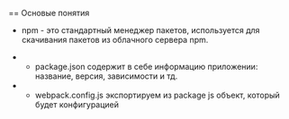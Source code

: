 == Основые понятия

* npm - это стандартный менеджер пакетов, используется для скачивания пакетов из облачного сервера npm.

* - package.json содержит в себе информацию приложении: название, версия, зависимости и тд.
* - webpack.config.js экспортируем из package js объект, который будет конфигурацией 


